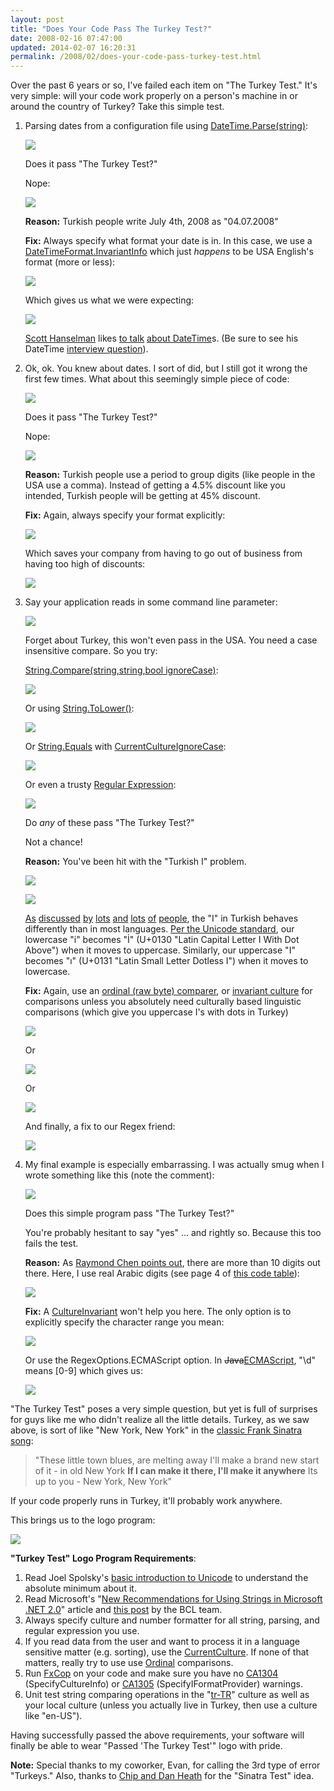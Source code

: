 ```yaml
---
layout: post
title: "Does Your Code Pass The Turkey Test?"
date: 2008-02-16 07:47:00
updated: 2014-02-07 16:20:31
permalink: /2008/02/does-your-code-pass-turkey-test.html
---
```

Over the past 6 years or so, I've failed each item on "The Turkey Test." It's very simple: will your code work properly on a person's machine in or around the country of Turkey? Take this simple test.

1. Parsing dates from a configuration file using [DateTime.Parse(string)](http://msdn2.microsoft.com/en-us/library/1k1skd40.aspx): 

    ![](/assets/does-your-code-pass-turkey-test/turkeyDateTime.png)

    Does it pass "The Turkey Test?"

    Nope:

    ![](/assets/does-your-code-pass-turkey-test/turkeyDateTimeResult.png)

    **Reason:** Turkish people write July 4th, 2008 as "04.07.2008"

    **Fix:** Always specify what format your date is in. In this case, we use a [DateTimeFormat.InvariantInfo](http://msdn2.microsoft.com/en-us/library/system.globalization.datetimeformatinfo.invariantinfo.aspx) which just *happens* to be USA English's format (more or less):

    ![](/assets/does-your-code-pass-turkey-test/turkeyDateTimeFix.png)

    Which gives us what we were expecting:

    ![](/assets/does-your-code-pass-turkey-test/turkeyDateTimeResultFixed.png)
    
    [Scott Hanselman](http://www.hanselman.com/blog/) likes [to talk](http://www.hanselman.com/blog/ParsingACultureawareDateTimeOrAvoidingInStr.aspx) [about DateTime](http://www.hanselman.com/blog/DateParseExactAndTheSubtleGooThatIsDateTimeFormatStrings.aspx)s. (Be sure to see his DateTime [interview question](http://www.hanselman.com/blog/WhatGreatNETDevelopersOughtToKnowMoreNETInterviewQuestions.aspx)).

2. Ok, ok. You knew about dates. I sort of did, but I still got it wrong the first few times. What about this seemingly simple piece of code:

    ![](/assets/does-your-code-pass-turkey-test/turkeyDouble.png)

    Does it pass "The Turkey Test?"

    Nope:

    ![](/assets/does-your-code-pass-turkey-test/turkeyDoubleResult.png)

    **Reason:** Turkish people use a period to group digits (like people in the USA use a comma). Instead of getting a 4.5% discount like you intended, Turkish people will be getting at 45% discount.

    **Fix:** Again, always specify your format explicitly:

    ![](/assets/does-your-code-pass-turkey-test/turkeyDoubleFix.png)

    Which saves your company from having to go out of business from having too high of discounts:

    ![](/assets/does-your-code-pass-turkey-test/turkeyDoubleResultFixed.png)

3.  Say your application reads in some command line parameter:

    ![](/assets/does-your-code-pass-turkey-test/turkeyStringUSFail.png)

    Forget about Turkey, this won't even pass in the USA. You need a case insensitive compare. So you try:

    [String.Compare(string,string,bool ignoreCase)](http://msdn2.microsoft.com/en-us/library/zkcaxw5y.aspx):

    ![](/assets/does-your-code-pass-turkey-test/turkeyStringCompareBad.png)

    Or using [String.ToLower()](http://msdn2.microsoft.com/en-us/library/e78f86at.aspx):

    ![](/assets/does-your-code-pass-turkey-test/turkeyStringToLowerBad.png)

    Or [String.Equals](http://msdn2.microsoft.com/en-us/library/c64xh8f9(VS.80).aspx) with [CurrentCultureIgnoreCase](http://msdn2.microsoft.com/en-us/library/system.stringcomparer.currentcultureignorecase.aspx):

    ![](/assets/does-your-code-pass-turkey-test/turkeyStringCCIC.png)
    
    Or even a trusty [Regular Expression](http://msdn2.microsoft.com/en-us/library/system.text.regularexpressions.regex.aspx):

    ![](/assets/does-your-code-pass-turkey-test/turkeyStringRegexBad.png)

    Do *any* of these pass "The Turkey Test?"

    Not a chance!

    **Reason:** You've been hit with the "Turkish I" problem.

    ![](/assets/does-your-code-pass-turkey-test/TurkishIToUpper.png)

    ![](/assets/does-your-code-pass-turkey-test/TurkishIToLower.png)

    [As](http://blogs.msdn.com/deeptanshuv/archive/2004/09/04/225720.aspx) [discussed](http://www.hanselman.com/blog/UpdateOnTheDasBlogTurkishIBugAndAReminderToMeOnGlobalization.aspx) [by](http://blogs.msdn.com/michkap/archive/2004/12/03/274288.aspx) [lots](http://msdn2.microsoft.com/en-us/library/ms973919.aspx) [and](http://msdn2.microsoft.com/en-us/library/ms994325.aspx#cltsafcode_topic4) [lots](http://www.mail-archive.com/users@lists.ironpython.com/msg04721.html) [of](http://msdn2.microsoft.com/en-us/library/xk2wykcz(VS.71).aspx) [people](http://cafe.elharo.com/blogroll/turkish/), the "I" in Turkish behaves differently than in most languages. [Per the Unicode standard](http://www.unicode.org/charts/PDF/U0100.pdf), our lowercase "i" becomes "İ" (U+0130 "Latin Capital Letter I With Dot Above") when it moves to uppercase. Similarly, our uppercase "I" becomes "ı" (U+0131 "Latin Small Letter Dotless I") when it moves to lowercase.

    **Fix:** Again, use an [ordinal (raw byte) comparer](http://msdn2.microsoft.com/en-us/library/system.stringcomparer.ordinalignorecase.aspx), or [invariant culture](http://msdn2.microsoft.com/en-us/library/system.stringcomparer.invariantcultureignorecase.aspx) for comparisons unless you absolutely need culturally based linguistic comparisons (which give you uppercase I's with dots in Turkey)

    ![](/assets/does-your-code-pass-turkey-test/turkeyStringCompareGood.png)
    
    Or 
    
    ![](/assets/does-your-code-pass-turkey-test/turkeyStringToLowerGood.png)
    
    Or 
    
    ![](/assets/does-your-code-pass-turkey-test/turkeyStringOIC.png)
    
    And finally, a fix to our Regex friend: 
    
    ![](/assets/does-your-code-pass-turkey-test/turkeyStringRegexGood.png)

4.  My final example is especially embarrassing. I was actually smug when I wrote something like this (note the comment):

    ![](/assets/does-your-code-pass-turkey-test/turkeyZipCodeRegexBad.png)

    Does this simple program pass "The Turkey Test?"

    You're probably hesitant to say "yes" ... and rightly so. Because this too fails the test.

    **Reason:** As [Raymond Chen points out](http://blogs.msdn.com/oldnewthing/archive/2004/03/09/86555.aspx), there are more than 10 digits out there. Here, I use real Arabic digits (see page 4 of [this code table](http://www.unicode.org/charts/PDF/U0600.pdf)):

    ![](/assets/does-your-code-pass-turkey-test/turkeyZipCodeRegexFireworks.png)

    **Fix:** A [CultureInvariant](http://msdn2.microsoft.com/en-us/library/z0sbec17.aspx) won't help you here. The only option is to explicitly specify the character range you mean:

    ![](/assets/does-your-code-pass-turkey-test/turkeyZipCodeRegexGoodExplicit.png)

    Or use the RegexOptions.ECMAScript option. In <s>Java</s>[ECMAScript](http://en.wikipedia.org/wiki/ECMAScript), "\\d" means [0-9] which gives us:

    ![](/assets/does-your-code-pass-turkey-test/turkeyZipCodeRegexGoodECMAScript.png)

"The Turkey Test" poses a very simple question, but yet is full of surprises for guys like me who didn't realize all the little details. Turkey, as we saw above, is sort of like "New York, New York" in the [classic Frank Sinatra song](http://www.youtube.com/results?search_query=frank+sinatra+%22new+york%2C+new+york%22&search_type=):

> "These little town blues, are melting away 
> I'll make a brand new start of it - in old New York 
> **If I can make it there, I'll make it anywhere**
> Its up to you - New York, New York"

If your code properly runs in Turkey, it'll probably work anywhere.

This brings us to the logo program:

![](/assets/does-your-code-pass-turkey-test/turkeyTestLogo.png)

**"Turkey Test" Logo Program Requirements**:

1.  Read Joel Spolsky's [basic introduction to Unicode](http://www.joelonsoftware.com/articles/Unicode.html) to understand the absolute minimum about it.
2.  Read Microsoft's "[New Recommendations for Using Strings in Microsoft .NET 2.0](http://msdn2.microsoft.com/en-us/library/ms973919.aspx)" article and [this post](http://blogs.msdn.com/bclteam/archive/2007/05/31/string-compare-string-equals-josh-free.aspx) by the BCL team.
3.  Always specify culture and number formatter for all string, parsing, and regular expression you use.
4.  If you read data from the user and want to process it in a language sensitive matter (e.g. sorting), use the [CurrentCulture](http://msdn2.microsoft.com/en-us/library/system.globalization.cultureinfo.currentculture.aspx). If none of that matters, really try to use use [Ordinal](http://msdn2.microsoft.com/en-us/library/system.stringcomparer.ordinal.aspx) comparisons.
5.  Run [FxCop](http://msdn2.microsoft.com/en-us/library/bb429476(VS.80).aspx) on your code and make sure you have no [CA1304](http://msdn2.microsoft.com/en-us/library/ms182189.aspx) (SpecifyCultureInfo) or [CA1305](http://msdn2.microsoft.com/en-us/library/ms182190.aspx) (SpecifyIFormatProvider) warnings.
6.  Unit test string comparing operations in the "[tr-TR](http://en.wikipedia.org/wiki/Turkey)" culture as well as your local culture (unless you actually live in Turkey, then use a culture like "en-US").

Having successfully passed the above requirements, your software will finally be able to wear "Passed 'The Turkey Test'" logo with pride.

**Note:** Special thanks to my coworker, Evan, for calling the 3rd type of error "Turkeys." Also, thanks to [Chip and Dan Heath](http://www.madetostick.com/) for the "Sinatra Test" idea.